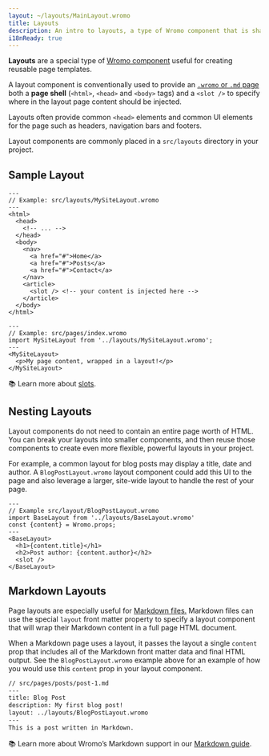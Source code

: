 ```yaml
---
layout: ~/layouts/MainLayout.wromo
title: Layouts
description: An intro to layouts, a type of Wromo component that is shared between pages for common layouts.
i18nReady: true
---
```


**Layouts** are a special type of [Wromo component](/en/core-concepts/wromo-components/) useful for creating reusable page templates.

A layout component is conventionally used to provide an [`.wromo` or `.md` page](/en/core-concepts/wromo-pages/) both a **page shell** (`<html>`, `<head>` and `<body>` tags) and a `<slot />` to specify where in the layout page content should be injected.

Layouts often provide common `<head>` elements and common UI elements for the page such as headers, navigation bars and footers.

Layout components are commonly placed in a `src/layouts` directory in your project.

## Sample Layout

```wromo
---
// Example: src/layouts/MySiteLayout.wromo
---
<html>
  <head>
    <!-- ... -->
  </head>
  <body>
    <nav>
      <a href="#">Home</a>
      <a href="#">Posts</a>
      <a href="#">Contact</a>
    </nav>
    <article>
      <slot /> <!-- your content is injected here -->
    </article>
  </body>
</html>
```

```wromo
---
// Example: src/pages/index.wromo
import MySiteLayout from '../layouts/MySiteLayout.wromo';
---
<MySiteLayout>
  <p>My page content, wrapped in a layout!</p>
</MySiteLayout>
```


📚 Learn more about [slots](/en/core-concepts/wromo-components/#slots).


## Nesting Layouts

Layout components do not need to contain an entire page worth of HTML. You can break your layouts into smaller components, and then reuse those components to create even more flexible, powerful layouts in your project.

For example, a common layout for blog posts may display a title, date and author. A `BlogPostLayout.wromo` layout component could add this UI to the page and also leverage a larger, site-wide layout to handle the rest of your page.

```wromo
---
// Example src/layout/BlogPostLayout.wromo
import BaseLayout from '../layouts/BaseLayout.wromo'
const {content} = Wromo.props;
---
<BaseLayout>
  <h1>{content.title}</h1>
  <h2>Post author: {content.author}</h2>
  <slot />
</BaseLayout>
```

## Markdown Layouts

Page layouts are especially useful for [Markdown files.](/en/guides/markdown-content/#markdown-pages) Markdown files can use the special `layout` front matter property to specify a layout component that will wrap their Markdown content in a full page HTML document.

When a Markdown page uses a layout, it passes the layout a single `content` prop that includes all of the Markdown front matter data and final HTML output.  See the `BlogPostLayout.wromo` example above for an example of how you would use this `content` prop in your layout component.


```markdown
// src/pages/posts/post-1.md
---
title: Blog Post
description: My first blog post!
layout: ../layouts/BlogPostLayout.wromo
---
This is a post written in Markdown.
```

📚 Learn more about Wromo’s Markdown support in our [Markdown guide](/en/guides/markdown-content/).
